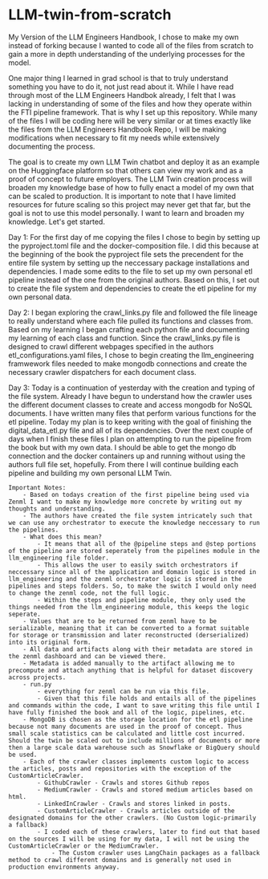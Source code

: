 # LLM-twin-from-scratch
My Version of the LLM Engineers Handbook, I chose to make my own instead of forking because I wanted to code all of the files from scratch to gain a more in depth understanding of the underlying processes for the model.

One major thing I learned in grad school is that to truly understand something you have to do it, not just read about it. While I have read through most of the LLM Engineers Handbok already, I felt that I was lacking in understanding of some of the files and how they operate within the FTI pipeline framework. That is why I set up this repository. While many of the files I will be coding here will be very similar or at times exactly like the files from the LLM Engineers Handbook Repo, I will be making modifications when necessary to fit my needs while extensively documenting the process. 

The goal is to create my own LLM Twin chatbot and deploy it as an example on the Huggingface platform so that others can view my work and as a proof of concept to future employers. The LLM Twin creation process will broaden my knowledge base of how to fully enact a model of my own that can be scaled to production. It is important to note that I have limited resources for future scaling so this project may never get that far, but the goal is not to use this model personally. I want to learn and broaden my knowledge. Let's get started.


Day 1:
For the first day of me copying the files I chose to begin by setting up the pyproject.toml file and the docker-composition file. I did this because at the beginning of the book the pyproject file sets the precendent for the entire file system by setting up the neccessary package installations and dependencies. I made some edits to the file to set up my own personal etl pipeline instead of the one from the original authors. Based on this, I set out to create the file system and dependencies to create the etl pipeline for my own personal data.

Day 2:
I began exploring the crawl_links.py file and followed the file lineage to really understand where each file pulled its functions and classes from. Based on my learning I began crafting each python file and documenting my learning of each class and function. Since the crawl_links.py file is designed to crawl different webpages specified in the authors etl_configurations.yaml files, I chose to begin creating the llm_engineering framwework files needed to make mongodb connections and create the necessary crawler dispatchers for each document class. 

Day 3:
Today is a continuation of yesterday with the creation and typing of the file system. Already I have begun to understand how the crawler uses the different document classes to create and access mongodb for NoSQL documents. I have written many files that perform various functions for the etl pipeline. Today my plan is to keep writing with the goal of finishing the digital_data_etl.py file and all of its dependencies. Over the next couple of days when I finish these files I plan on attempting to run the pipeline from the book but with my own data. I should be able to get the mongo db connection and the docker containers up and running without using the authors full file set, hopefully. From there I will continue building each pipeline and building my own personal LLM Twin.
    
    Important Notes:
        - Based on todays creation of the first pipeline being used via Zenml I want to make my knowledge more concrete by writing out my thoughts and understanding.
        - The authors have created the file system intricately such that we can use any orchestrator to execute the knowledge neccessary to run the pipelines.
        - What does this mean?
            - It means that all of the @pipeline steps and @step portions of the pipeline are stored seperately from the pipelines module in the llm_engineering file folder.
            - This allows the user to easily switch orchestrators if neccessary since all of the application and domain logic is stored in llm_engineering and the zenml orchestrator logic is stored in the pipelines and steps folders. So, to make the switch I would only need to change the zenml code, not the full logic.
            - Within the steps and pipeline module, they only used the things needed from the llm_engineering module, this keeps the logic seperate.
        - Values that are to be returned from zenml have to be serializable, meaning that it can be converted to a format suitable for storage or transmission and later reconstructed (derserialized) into its original form.
        - All data and artifacts along with their metadata are stored in the zenml dashboard and can be viewed there.
        - Metadata is added manually to the artifact allowing me to precompute and attach anything that is helpful for dataset discovery across projects.
        - run.py
            - everything for zenml can be run via this file. 
            - Given that this file holds and entails all of the pipelines and commands within the code, I want to save writing this file until I have fully finished the book and all of the logic, pipelines, etc.
        - MongoDB is chosen as the storage location for the etl pipeline because not many documents are used in the proof of concept. Thus small scale statistics can be calculated and little cost incurred. Should the twin be scaled out to include millions of documents or more then a large scale data warehouse such as Snowflake or BigQuery should be used.
        - Each of the crawler classes implements custom logic to access the articles, posts and repositories with the exception of the CustomArticleCrawler.
            - GithubCrawler - Crawls and stores Github repos
            - MediumCrawler - Crawls and stored medium articles based on html.
            - LinkedInCrawler - Crawls and stores linked in posts.
            - CustomArticleCrawler - Crawls articles outside of the designated domains for the other crawlers. (No Custom logic-primarily a fallback)
            - I coded each of these crawlers, later to find out that based on the sources I will be using for my data, I will not be using the CustomArticleCrawler or the MediumCrawler. 
                - The Custom crawler uses LangChain packages as a fallback method to crawl different domains and is generally not used in production environments anyway.
        

        





